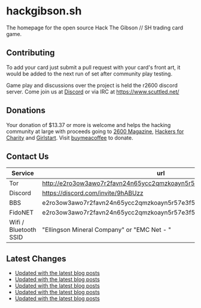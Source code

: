 # hackgibson.sh
The homepage for the open source Hack The Gibson // SH trading card game.


## Contributing

To add your card just submit a pull request with your card's front art, it would be added to the next run of set after community play testing.

Game play and discussions over the project is held the r2600 discord server. Come join us at [Discord](https://discord.com/invite/9hABUzz) or via IRC at https://www.scuttled.net/


## Donations

Your donation of $13.37 or more is welcome and helps the hacking community at large with proceeds going to [2600 Magazine](https://2600.com/), [Hackers for Charity](https://hackersforcharity.org) and [Girlstart](https://girlstart.org).  Visit [buymeacoffee](https://www.buymeacoffee.com/hackgibson.sh) to donate.


## Contact Us

Service | url
-|-
Tor | http://e2ro3ow3awo7r2favn24n65ycc2qmzkoayn5r57e3f56nvjwdcgg32ad.onion
Discord | https://discord.com/invite/9hABUzz
BBS | e2ro3ow3awo7r2favn24n65ycc2qmzkoayn5r57e3f56nvjwdcgg32ad.onion:23
FidoNET | e2ro3ow3awo7r2favn24n65ycc2qmzkoayn5r57e3f56nvjwdcgg32ad.onion:24554
Wifi / Bluetooth SSID | "Ellingson Mineral Company" or "EMC Net - <fidonet address>"

## Latest Changes
<!-- BLOG-POST-LIST:START -->
- [Updated with the latest blog posts](https://github.com/DFW2600/hackgibson.sh/commit/8f4b8057d5ecc2a2030ce5262b2fbc9d93f57b11)
- [Updated with the latest blog posts](https://github.com/DFW2600/hackgibson.sh/commit/afe44f7c50120d9f2a6ad4fab2af2f1db598e74c)
- [Updated with the latest blog posts](https://github.com/DFW2600/hackgibson.sh/commit/7de4497137c0c9110293e4fa9a37ab1178a8a305)
- [Updated with the latest blog posts](https://github.com/DFW2600/hackgibson.sh/commit/b345e2c3a2faf5e55cf4a32175afc43fca013bc8)
- [Updated with the latest blog posts](https://github.com/DFW2600/hackgibson.sh/commit/dcca2b806d339331501444f437fabc234eeafa88)
<!-- BLOG-POST-LIST:END -->
